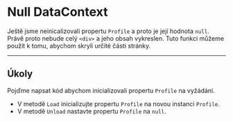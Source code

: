 ﻿---
Title: Null DataContext
Moniker: null-datacontext
CodeTask:
    Path: 30_null_datacontext.csharp.csx
    Default: ProfileDetailViewModel_30.cs
    Correct: ProfileDetailViewModel_40.cs
---

# Null DataContext

Ještě jsme neinicalizovali propertu `Profile` a proto je její hodnota `null`. Právě proto nebude celý `<div>` a jeho obsah vykreslen. Tuto funkci můžeme použít k tomu, abychom skryli určité části stránky.

---

## Úkoly

Pojďme napsat kód abychom inicializovali propertu `Profile` na vyžádání.

- V metodě `Load` inicializujte propertu `Profile` na novou instanci `Profile`.
- V metodě `Unload` nastavte propertu `Profile` na `null`.